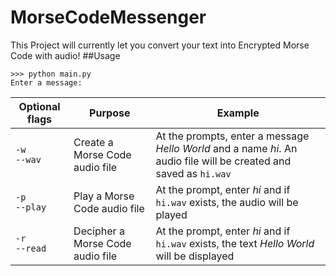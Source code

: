 # MorseCodeMessenger
This Project will currently let you convert your text into Encrypted Morse Code with audio!
##Usage
```
>>> python main.py
Enter a message:
```
Optional flags | Purpose| Example
--|--|--
`-w`<br>`--wav` | Create a Morse Code audio file | At the prompts, enter a message *Hello World* and a name *hi*. An audio file will be created and saved as `hi.wav`
`-p`<br>`--play` | Play a Morse Code audio file | At the prompt, enter *hi* and if `hi.wav` exists, the audio will be played
`-r`<br>`--read` | Decipher a Morse Code audio file | At the prompt, enter *hi* and if `hi.wav` exists, the text *Hello World* will be displayed 